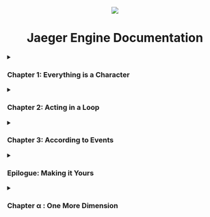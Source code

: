 <p align="center">
  <img src="https://jaeger-engine.web.app/assets/jaeger-engine.png"/>
</p>

<h1 align="center">Jaeger Engine Documentation</h1>
<details>
  <summary><h3>Chapter 1: Everything is a Character</h3></summary>
  <blockquote>
    <code>var anything = new Character({...})</code><br/>
    From the backgrounds to collision blocks, NPCs and player characters, 
    everything you see on the game screen is created using a character object.
    The Character object is defined in characters.js and contains data that is used by the game engine to decide the characters state or behaviour on screen.
  </blockquote>
  <p>
    <code>'name':'mario'</code><br/>
    Like mario, block or powerup, it's a character's name.
  </p>
  <p>
    <code>'x':50</code><br/>
    The horizontal position, visible from 0 (left) to the value of the screen width (right).
  </p>
  <p>
    <code>'y':50</code><br/>
    The vertical position, visible from 0 (top) to the value of the screen height (bottom).
  </p>
  <p>
    <code>'width':100</code><br/>
    The horizontal span, drawn from the value of x (50) to to this value of the width (100).
  </p>
  <p>
    <code>'height':100</code><br/>
    The vertical span, drawn from the value of y (50) to to this value of the height (100).
  </p>
  <p>
    <code>'direction':90</code><br/>
    The clockwise angle around its imaginary z-axis, in degrees 0/360 (up) to 90 (right), to 180 (down), to 270 (left).  
  </p>
  <p>
    <code>'speed':0</code><br/>
    The starting and current speed, how much it changes its position by.
  </p>
  <p>
    <code>'angspeed':0</code><br/>
    The starting and current angular speed, how much it changes its direction/angle by.
  </p>
  <p>
    <code>'maxspeed':10</code><br/>
    The maximum speed allowed or possible.
  </p>
  <p>
    <code>'minspeed':0</code><br/>
    The minimum speed allowed or possible.
  </p>
  <p>
    <code>'link':'https://link-to-image'</code><br/>
    Link to the image that that visually represents this, could be a jpeg or png or animated gif.
  </p>
  <p>
    <code>'input':{...}</code><br/>
    User inputs this character has actions for.
  </p>
</details>
<details>
  <summary><h3>Chapter 2: Acting in a Loop</h3></summary>
  <blockquote>
    <code>var gameLoop = () => {...}</code><br/>
    Every character is repeatedly drawn on the screen using the data you have set in it's object. The game is made by you changing or using that data. I have provided some functions that i think will help you save time (i guess that's what a game engine is).
  </blockquote>
  <p>
    <code>anything.getvectorcomp(direction, magnitude)</code><br/>
    ...
  </p>
  <p>
    <code>anything.getvector(x1, y1, x2, y2)</code><br/>
    ...
  </p>
  <p>
    <code>anything.move(direction, speed)</code><br/>
    ...
  </p>
  <p>
    <code>anything.moveTo(x, y, speed)</code><br/>
    ...
  </p>
  <p>
    <code>anything.rotate(angspeed)</code><br/>
    ...
  </p>
  <p>
    <code>anything.rotateTo(direction, angspeed)</code><br/>
    ...
  </p>
  <p>
    <code>anything.scale(w, h)</code><br/>
    ...
  </p>
  <p>
    <code>anything.scaleTo(width, height, speed)</code><br/>
    ...
  </p>
  <p>
    <code>anything.showimage(link)</code><br/>
    ...
  </p>
  <p>
    <code>anything.playsound(link, loop)</code><br/>
    ...
  </p>
  <p>
    <code>anything.showtext(cursor, text, size, position)</code><br/>
    ...
  </p>
</details>
<details>
  <summary><h3>Chapter 3: According to Events</h3></summary>
  <blockquote>
    <pre><code>
      //Events
      if(condition){...}
    </code></pre><br/>
    The character remains the same as it is drawn repeatedly, unless something changes.
    Events are what check for this change in character. Games are a battlefield of events.
  </blockquote>
  <p>
    <pre><code>
      //Time-Events
      if (Game.time == 3){...}
    </code></pre><br/>
    explain time events
  </p>
  <p>
    <pre><code>
      //Key-Events
      if (Game.key['KeyW'] == true){...}
    </code></pre><br/>
    explain key events
  </p>
  <p>
    <pre><code>
      //Mouse-Events
      if (Game.mousePosition.y > 20){...}
    </code></pre><br/>
    explain mouse events
  </p>
  <p>
    <pre><code>
      //Collision-Events
      if (character.overlaps){
        if (character.name == 'mario' && collider.n == 'powerup'){...}
      }
    </code></pre><br/>
    explain collision events
  </p>
</details>
<details>
  <summary><h3>Epilogue: Making it Yours</h3></summary>
  <p>
    Variables<br/>
    explain how you can set custom variables in characters.js and use them to create custom events
  </p>
  <p>
    Events<br/>
    explain how user can create or nest or create and nest events
  </p>
</details>
<details>
  <summary><h3>Chapter α : One More Dimension</h3></summary>
</details>